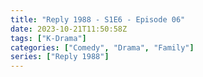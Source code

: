 ```yaml
---
title: "Reply 1988 - S1E6 - Episode 06"
date: 2023-10-21T11:50:58Z
tags: ["K-Drama"]
categories: ["Comedy", "Drama", "Family"]
series: ["Reply 1988"]
---
```



<mux-player stream-type="on-demand"
  src="https://kp3d-my.sharepoint.com/personal/ryoo_kp3d_onmicrosoft_com/_layouts/15/download.aspx?share=EYPjqCRyWxlGgKRYJepDgZUBv-L5z-FspmVXC3G_PsdKqg" prefer-playback="mse" controls>
  </mux-player>
  
  
  <script src="https://cdn.jsdelivr.net/npm/@mux/mux-player"></script>
  
 <script type="application/ld+json">
 {
  "@context": "https://schema.org/",
  "@type": "VideoObject",
  "name": "Reply 1988 - S1E6 - Episode 06",
  "contentUrl": "https://stream.mux.com/vKnviu5nZyP5gjdo02MFlr2bZFvt3t8olgFqmlENzcQ4.m3u8",
  "thumbnailUrl": "https://www.themoviedb.org/t/p/original/oDEPqQstDYUHUxzyHotV8yrnzGk.jpg?width=314&fit_mode=preserve&time=25",
  "uploadDate": "2023-10-21T11:50:58Z",
}

</script>